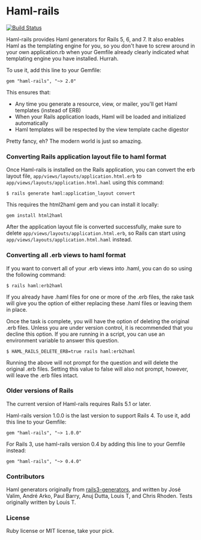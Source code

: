 # Haml-rails
[![Build Status](https://travis-ci.org/haml/haml-rails.svg)](https://travis-ci.org/haml/haml-rails)

Haml-rails provides Haml generators for Rails 5, 6, and 7. It also enables Haml as the templating engine for you, so you don't have to screw around in your own application.rb when your Gemfile already clearly indicated what templating engine you have installed. Hurrah.

To use it, add this line to your Gemfile:

    gem "haml-rails", "~> 2.0"

This ensures that:

  * Any time you generate a resource, view, or mailer, you'll get Haml templates (instead of ERB)
  * When your Rails application loads, Haml will be loaded and initialized automatically
  * Haml templates will be respected by the view template cache digestor

Pretty fancy, eh? The modern world is just so amazing.

### Converting Rails application layout file to haml format

Once Haml-rails is installed on the Rails application,
you can convert the erb layout file, `app/views/layouts/application.html.erb`
to `app/views/layouts/application.html.haml` using this command:

    $ rails generate haml:application_layout convert

This requires the html2haml gem and you can install it locally:

    gem install html2haml

After the application layout file is converted successfully,
make sure to delete `app/views/layouts/application.html.erb`, so Rails can
start using `app/views/layouts/application.html.haml` instead.

### Converting all .erb views to haml format

If you want to convert all of your .erb views into .haml, you can do so using the following command:

    $ rails haml:erb2haml

If you already have .haml files for one or more of the .erb files, the rake task will give you the option of either
replacing these .haml files or leaving them in place.

Once the task is complete, you will have the option of deleting the original .erb files. Unless you are under
version control, it is recommended that you decline this option.  If you are running in a script, you can use
an environment variable to answer this question.

    $ HAML_RAILS_DELETE_ERB=true rails haml:erb2haml

Running the above will not prompt for the question and will delete the original .erb files.  Setting this value to
false will also not prompt, however, will leave the .erb files intact.

### Older versions of Rails

The current version of Haml-rails requires Rails 5.1 or later.

Haml-rails version 1.0.0 is the last version to support Rails 4. To use it, add this line to your Gemfile:

    gem "haml-rails", "~> 1.0.0"

For Rails 3, use haml-rails version 0.4 by adding this line to your Gemfile instead:

    gem "haml-rails", "~> 0.4.0"

### Contributors

Haml generators originally from [rails3-generators](http://github.com/indirect/rails3-generators), and written by José Valim, André Arko, Paul Barry, Anuj Dutta, Louis T, and Chris Rhoden. Tests originally written by Louis T.

### License

Ruby license or MIT license, take your pick.
